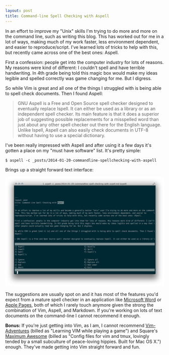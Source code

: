 ```yaml
---
layout: post
title: Command-line Spell Checking with Aspell
---
```


In an effort to improve my "Unix" skills I'm trying to do more and more on the command line, such as writing this blog. This has worked out for me in a lot of ways, making much of my work faster, less environment dependent, and easier to reproduce/script. I've learned lots of tricks to help with this, but recently came across one of the best ones: Aspell.

First a confession: people get into the computer industry for lots of reasons. My reasons were kind of different: I couldn't spell and have terrible handwriting. In 4th grade being told this magic box would make my ideas legible and spelled correctly was game changing for me. But I digress.

So while Vim is great and all one of the things I struggled with is being able to spell check documents. Then I found Aspell:

> GNU Aspell is a Free and Open Source spell checker designed to eventually replace Ispell. It can either be used as a library or as an independent spell checker. Its main feature is that it does a superior job of suggesting possible replacements for a misspelled word than just about any other spell checker out there for the English language. Unlike Ispell, Aspell can also easily check documents in UTF-8 without having to use a special dictionary.

I've been really impressed with Aspell and after using it a few days it's gotten a place on my "must have software" list. It's pretty simple:

```
$ aspell -c _posts/2014-01-20-commandline-spellchecking-with-aspell
```

Brings up a straight forward text interface:

<img src="/public/aspell.png" alt="aspell" style="width: 700px;"/>

The suggestions are usually spot on and it has most of the features you'd expect from a mature spell checker in an application like [Microsoft Word](http://office.microsoft.com/en-us/word/) or [Apple Pages](http://www.apple.com/mac/pages/), both of which I rarely touch anymore given the strong the combination of Vim, Aspell, and Markdown. If you're working on lots of text documents on the command-line I cannot recommend it enough.

**Bonus:** If you're just getting into Vim, as I am, I cannot recommend [Vim-Adventures](http://vim-adventures.com) (billed as "Learning VIM while playing a game") and Square's [Maximum Awesome](https://github.com/square/maximum-awesome) (billed as "Config files for vim and tmux, lovingly tended by a small subculture of peace-loving hippies. Built for Mac OS X.") enough. They've made getting into Vim straight forward and fun.
